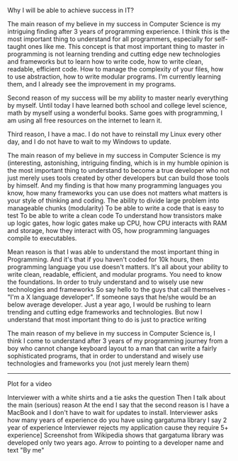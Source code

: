 

Why I will be able to achieve success in IT?

The main reason of my believe in my success in Computer Science is my intriguing
finding after 3 years of programming experience. I think this is the most important
thing to understand for all programmers, especially for self-taught ones like me.
This concept is that most important thing to master in programming is not learning
trending and cutting edge new technologies and frameworks but to learn how to write
code, how to write clean, readable, efficient code. How to manage the complexity of
your files, how to use abstraction, how to write modular programs. 
I'm currently learning them, and I already see the improvement in my programs. 

Second reason of my success will be my ability to master nearly everything by
myself. Until today I have learned both school and college level science, math
by myself using a wonderful books. Same goes with programming, I am using all
free resources on the internet to learn it.

Third reason, I have a mac. I do not have to reinstall my Linux every other day,
and I do not have to wait to my Windows to update.


The main reason of my believe in my success in Computer Science is my (interesting,
astonishing, intriguing finding, which is in my humble opinion is the most important
thing to understand to become a true developer who not just merely uses tools created
by other developers but can build those tools by himself. And my finding
is that how many programming languages you know, how many frameworks you can use 
does not matters what matters is your style of thinking and coding. 
The ability to divide large problem into manageable chunks (modularity)
To be able to write a code that is easy to test
To be able to write a clean code
To understand how transistors make up logic gates, how logic gates make up CPU, how
CPU interacts with RAM and storage, how they interact with OS, how programming 
languages compile to executables.

Mean reason is that I was able to understand the most important thing in Programming.
And it's that if you haven't coded for 10k hours, then programming language you use
doesn't matters. It's all about your ability to write clean, readable, efficient, and
modular programs. You need to know the foundations. In order to truly understand
and to wisely use new technologies and frameworks So say hello to the guys that call
themselves - "I'm a X language developer". If someone says that he/she would be an
below average developer. Just a year ago, I would be rushing to learn trending and
cutting edge frameworks and technologies. But now I understand that most important thing
to do is just to practice writing 


The main reason of my believe in my success in Computer Science is, I think I come to 
understand after 3 years of my programming journey from a boy who cannot change keyboard
layout to a man that can write a fairly sophisticated programs, that in order to understand
and wisely use technologies and frameworks you (not just merely learn them) 

---------------

Plot for a video

Interviewer with a white shirts and a tie asks the question
Then I talk about the main (serious) reason
At the end I say that the second reason is I have a MacBook and I don't have to wait
for updates to install.
Interviewer asks how many years of experience do you have using gargatuma library
I say 2 year of experience 
Interviewer rejects my application cause they require 5+ experience]
Screenshot from Wikipedia shows that gargatuma library was developed only two years ago.
Arrow to pointing to a developer name and text "By me"
